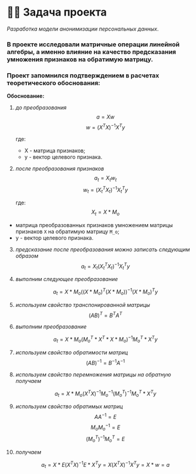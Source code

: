 # :man_technologist: Задача проекта
*Разработка модели анонимизации персональных данных*.

### В проекте исследовали матричные операции линейной алгебры, а именно влияние на качество предсказания умножения признаков на обратимую матрицу.
### Проект запомнился подтверждением в расчетах теоретического обоснования:
**Обоснование:**
1. *до преобразования*
    $$a = Xw$$
    $$w = (X^T X)^{-1} X^T y$$

   где:
   - X - матрица признаков;
   - y - вектор целевого признака.

2. *после преобразования признаков*
    $$a_t = X_tw_t$$
    $$w_t = (X_t^T X_t)^{-1} X_t^T y$$

   где:
    $$X_t = X*M_o$$


- матрица преобразованных признаков умножением матрицы признаков `X` на обратимую матрицу `М_o`;
- y - вектор целевого признака.

3. *предсказание после преобразования можно записать следующим образом*
    $$a_t = X_t(X_t^T X_t)^{-1} X_t^T y$$

4. *выполним следующее преобразование*

    $$a_t = X*M_o((X*M_o)^T (X*M_o))^{-1} (X*M_o)^T y$$

5. *используем свойство транспонированной матрицы*
    $$(AB)^T = B^T A^T$$

6. *выполним преобразование*
    
    $$a_t = X*M_o (M_o^T*X^T*X*M_o)^{-1} M_o^T*X^T y$$

7. *используем свойство обратимости матриц*
    $$(AB)^{-1} = B^{-1} A^{-1}$$

8. *используем свойство перемножения матрицы на обратную получаем*
    
    $$a_t = X*M_o (X^TX)^{-1} M_o^{-1}(M_o^T)^{-1} M_o^T*X^T y$$

9. *используем свойство обратимых матриц*
    $$AA^{-1}=E$$
    $$M_oM_o^{-1}=E$$
    $$(M_o^T)^{-1}M_o^T=E$$

10. *получаем*
     
     $$a_t = X*E (X^TX)^{-1} E*X^T y = X(X^TX)^{-1}X^T y = X*w = a$$
   
